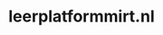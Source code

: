 ---
layout: post
title: "leerplatformmirt.nl"
internal_url: "/dutchgov/leerplatformmirt.nl.html"
subdomains_count: 2
all_subdomains_count: 2
urls_count: 2
ssl_rank: 0
http_rank: 80
url_link: /data/leerplatformmirt.nl/urls.txt
all_subdomains_link: /data/leerplatformmirt.nl/all_subdomains.txt
subdomains_link: /data/leerplatformmirt.nl/subdomains.txt
categories: dutchgov
---